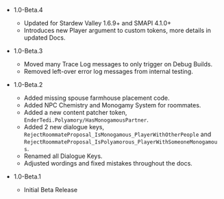 
* 1.0-Beta.4
	- Updated for Stardew Valley 1.6.9+ and SMAPI 4.1.0+
	- Introduces new Player argument to custom tokens, more details in updated Docs.

* 1.0-Beta.3
	- Moved many Trace Log messages to only trigger on Debug Builds.
	- Removed left-over error log messages from internal testing.

* 1.0-Beta.2
	- Added missing spouse farmhouse placement code.
	- Added NPC Chemistry and Monogamy System for roommates.
	- Added a new content patcher token, `EnderTedi.Polyamory/HasMonogamousPartner`.
	- Added 2 new dialogue keys, `RejectRoommateProposal_IsMonogamous_PlayerWithOtherPeople` and `RejectRoommateProposal_IsPolyamorous_PlayerWithSomeoneMonogamous`.
	- Renamed all Dialogue Keys.
 	- Adjusted wordings and fixed mistakes throughout the docs.

* 1.0-Beta.1
	- Initial Beta Release
